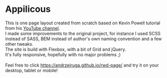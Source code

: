 # Appilicous

This is one page layout created from scratch based on Kevin Powell tutorial from his <a href="https://www.youtube.com/user/KepowOb">YouTube channel</a>.<br>
I made some improvements to the original project, for instance I used SCSS instead of SASS, BEM instead of author's own naming convention and a few other tweaks.<br>
The site is build with Flexbox, with a bit of Grid and jQuery.<br>
It's fully responsive, hopefully with no major problems ;)<br><br>
Feel free to click https://andrzejruga.github.io/rwd-page/ and try it on your desktop, tablet or mobile!



